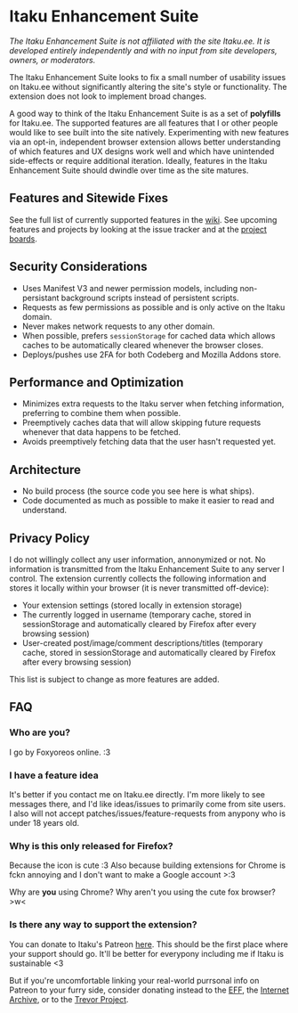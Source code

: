# Itaku Enhancement Suite

*The Itaku Enhancement Suite is not affiliated with the site Itaku.ee. It is developed entirely independently and with no input from site developers, owners, or moderators.*

The Itaku Enhancement Suite looks to fix a small number of usability issues on Itaku.ee without significantly altering the site's style or functionality. The extension does not look to implement broad changes.

A good way to think of the Itaku Enhancement Suite is as a set of **polyfills** for Itaku.ee. The supported features are all features that I or other people would like to see built into the site natively. Experimenting with new features via an opt-in, independent browser extension allows better understanding of which features and UX designs work well and which have unintended side-effects or require additional iteration. Ideally, features in the Itaku Enhancement Suite should dwindle over time as the site matures.

## Features and Sitewide Fixes

See the full list of currently supported features in the [wiki](https://codeberg.org/foxyoreos/itaku-enhancement-suite/wiki/Feature-List). See upcoming features and projects by looking at the issue tracker and at the [project boards](https://codeberg.org/foxyoreos/itaku-enhancement-suite/projects).

## Security Considerations

- Uses Manifest V3 and newer permission models, including non-persistant background scripts instead of persistent scripts.
- Requests as few permissions as possible and is only active on the Itaku domain.
- Never makes network requests to any other domain.
- When possible, prefers `sessionStorage` for cached data which allows caches to be automatically cleared whenever the browser closes.
- Deploys/pushes use 2FA for both Codeberg and Mozilla Addons store.

## Performance and Optimization

- Minimizes extra requests to the Itaku server when fetching information, preferring to combine them when possible.
- Preemptively caches data that will allow skipping future requests whenever that data happens to be fetched.
- Avoids preemptively fetching data that the user hasn't requested yet.

## Architecture

- No build process (the source code you see here is what ships).
- Code documented as much as possible to make it easier to read and understand.

## Privacy Policy

I do not willingly collect any user information, annonymized or not. No information is transmitted from the Itaku Enhancement Suite to any server I control. The extension currently collects the following information and stores it locally within your browser (it is never transmitted off-device):

- Your extension settings (stored locally in extension storage)
- The currently logged in username (temporary cache, stored in sessionStorage and automatically cleared by Firefox after every browsing session)
- User-created post/image/comment descriptions/titles (temporary cache, stored in sessionStorage and automatically cleared by Firefox after every browsing session)

This list is subject to change as more features are added.

## FAQ

### Who are you?

I go by Foxyoreos online. :3

### I have a feature idea

It's better if you contact me on Itaku.ee directly. I'm more likely to see messages there, and I'd like ideas/issues to primarily come from site users. I also will not accept patches/issues/feature-requests from anypony who is under 18 years old.

### Why is this only released for Firefox?

Because the icon is cute :3 Also because building extensions for Chrome is fckn annoying and I don't want to make a Google account >:3

Why are **you** using Chrome? Why aren't you using the cute fox browser? >w<

### Is there any way to support the extension?

You can donate to Itaku's Patreon [here](https://www.patreon.com/itaku). This should be the first place where your support should go. It'll be better for everypony including me if Itaku is sustainable <3

But if you're uncomfortable linking your real-world purrsonal info on Patreon to your furry side, consider donating instead to the [EFF](https://www.eff.org/pages/donate-eff), the [Internet Archive](https://archive.org/donate/), or to the [Trevor Project](https://give.thetrevorproject.org/give/259439).
